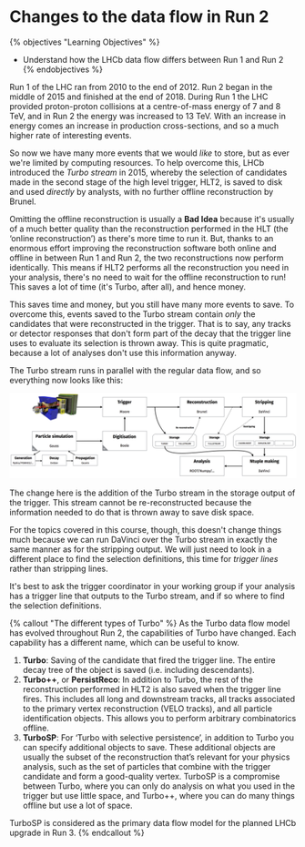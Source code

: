# Changes to the data flow in Run 2

{% objectives "Learning Objectives" %}
* Understand how the LHCb data flow differs between Run 1 and Run 2
{% endobjectives %} 

Run 1 of the LHC ran from 2010 to the end of 2012. Run 2 began in the middle of 
2015 and finished at the end of 2018.
During Run 1 the LHC provided proton-proton collisions at a centre-of-mass 
energy of 7 and 8 TeV, and in Run 2 the energy was increased to 13 TeV.
With an increase in energy comes an increase in production cross-sections, and 
so a much higher rate of interesting events.

So now we have many more events that we would _like_ to store, but as ever 
we're limited by computing resources.
To help overcome this, LHCb introduced the _Turbo stream_ in 2015, whereby the 
selection of candidates made in the second stage of the high level trigger, 
HLT2, is saved to disk and used _directly_ by analysts, with no further offline 
reconstruction by Brunel.

Omitting the offline reconstruction is usually a **Bad Idea** because it's usually 
of a much better quality than the reconstruction performed in the HLT (the 
‘online reconstruction’) as there's more time to run it. But, thanks to an 
enormous effort improving the reconstruction software both online and offline 
in between Run 1 and Run 2, the two reconstructions now perform identically.
This means if HLT2 performs all the reconstruction you need in your analysis, 
there's no need to wait for the offline reconstruction to run!
This saves a lot of time (it's Turbo, after all), and hence money.

This saves time and money, but you still have many more events to save. To 
overcome this, events saved to the Turbo stream contain _only_ the candidates 
that were reconstructed in the trigger. That is to say, any tracks or detector 
responses that don't form part of the decay that the trigger line uses to 
evaluate its selection is thrown away.
This is quite pragmatic, because a lot of analyses don't use this information 
anyway.

The Turbo stream runs in parallel with the regular data flow, and so everything 
now looks like this:

[!["The flow of real and simulated data during Run 2 of the LHC"](img/lhcb_run_2_data_flow.png)](img/lhcb_run_2_data_flow.png)

The change here is the addition of the Turbo stream in the storage output of 
the trigger.
This stream cannot be re-reconstructed because the information needed to do 
that is thrown away to save disk space.

For the topics covered in this course, though, this doesn't change things much because we can run 
DaVinci over the Turbo stream in exactly the same manner as for the stripping 
output. We will just need to look in a different place to find the selection 
definitions, this time for _trigger lines_ rather than stripping lines.

It's best to ask the trigger coordinator in your working group if your analysis 
has a trigger line that outputs to the Turbo stream, and if so where to find 
the selection definitions.

{% callout "The different types of Turbo" %}
As the Turbo data flow model has evolved throughout Run 2, the capabilities of 
Turbo have changed. Each capability has a different name, which can be useful 
to know.

1. **Turbo**: Saving of the candidate that fired the trigger line. The entire 
   decay tree of the object is saved (i.e. including descendants).
2. **Turbo++**, or **PersistReco**: In addition to Turbo, the rest of the 
   reconstruction performed in HLT2 is also saved when the trigger line fires.
   This includes all long and downstream tracks, all tracks associated to the 
   primary vertex reconstruction (VELO tracks), and all particle identification 
   objects. This allows you to perform arbitrary combinatorics offline.
3. **TurboSP**: For ‘Turbo with selective persistence’, in addition to Turbo 
   you can specify additional objects to save. These additional objects are 
   usually the subset of the reconstruction that’s relevant for your physics 
   analysis, such as the set of particles that combine with the trigger 
   candidate and form a good-quality vertex. TurboSP is a compromise between 
   Turbo, where you can only do analysis on what you used in the trigger but 
   use little space, and Turbo++, where you can do many things offline but use 
   a lot of space.

TurboSP is considered as the primary data flow model for the planned LHCb 
upgrade in Run 3.
{% endcallout %}
